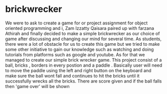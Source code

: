 # brickwrecker
We were to ask to create a game for or project assignment for object oriented programming and i, Zam Izzatty Qaisara paired up with farzana Athirah and finally decided to make a simple brickwrecker as our choice of game after discussing and changing our mind for several time. As students, there were a lot of obstacle for us to create this game but we tried to make some other initiative to gain our knowledge such as watching and doing tutorials from platforms such as google and youtube. As for that we managed to create our simple brick wrecker game.
This project consist of a ball, bricks , borders in every postion and a paddle . Basically user will need to move the paddle using the left and right button on the keyboard and make sure the ball wont fall and continues to hit the bricks until it successfully wrecks all the bricks. There are score given and if the ball falls then 'game over' will be shown 
